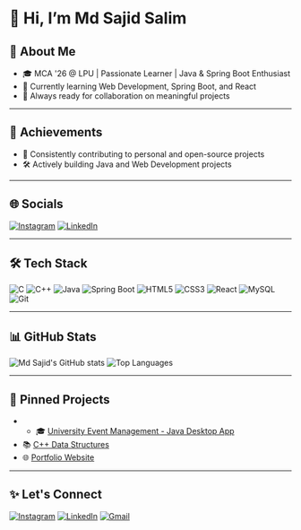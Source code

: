 # 👋 Hi, I’m Md Sajid Salim

## 🚀 About Me
- 🎓 MCA '26 @ LPU | Passionate Learner | Java & Spring Boot Enthusiast
- 🌱 Currently learning Web Development, Spring Boot, and React
- 🤝 Always ready for collaboration on meaningful projects

---

## 🎯 Achievements
- 📜 Consistently contributing to personal and open-source projects
- 🛠️ Actively building Java and Web Development projects

---

## 🌐 Socials
[![Instagram](https://img.shields.io/badge/Instagram-E4405F?style=for-the-badge&logo=instagram&logoColor=white)](https://instagram.com/iblame_sajid)
[![LinkedIn](https://img.shields.io/badge/LinkedIn-0077B5?style=for-the-badge&logo=linkedin&logoColor=white)](https://linkedin.com/in/md-sajid-salim-980b9b267)

---

## 🛠️ Tech Stack
![C](https://img.shields.io/badge/C-00599C?style=for-the-badge&logo=c&logoColor=white)
![C++](https://img.shields.io/badge/C++-00599C?style=for-the-badge&logo=c%2B%2B&logoColor=white)
![Java](https://img.shields.io/badge/Java-ED8B00?style=for-the-badge&logo=java&logoColor=white)
![Spring Boot](https://img.shields.io/badge/SpringBoot-6DB33F?style=for-the-badge&logo=spring-boot&logoColor=white)
![HTML5](https://img.shields.io/badge/HTML5-E34F26?style=for-the-badge&logo=html5&logoColor=white)
![CSS3](https://img.shields.io/badge/CSS3-1572B6?style=for-the-badge&logo=css3&logoColor=white)
![React](https://img.shields.io/badge/React-20232A?style=for-the-badge&logo=react&logoColor=61DAFB)
![MySQL](https://img.shields.io/badge/MySQL-00758F?style=for-the-badge&logo=mysql&logoColor=white)
![Git](https://img.shields.io/badge/Git-F05032?style=for-the-badge&logo=git&logoColor=white)

---

## 📊 GitHub Stats
![Md Sajid's GitHub stats](https://github-readme-stats.vercel.app/api?username=YOUR_GITHUB_USERNAME&show_icons=true&theme=radical)
![Top Languages](https://github-readme-stats.vercel.app/api/top-langs/?username=YOUR_GITHUB_USERNAME&layout=compact&theme=radical)

---

## 📂 Pinned Projects
- - 🎓 [University Event Management - Java Desktop App](https://github.com/mdsajid/EventSphere)
- 📚 [C++ Data Structures](https://github.com/YOUR_USERNAME/cpp-data-structures)
- 🌐 [Portfolio Website](https://github.com/YOUR_USERNAME/portfolio)

---

## ✨ Let's Connect
[![Instagram](https://img.shields.io/badge/Instagram-E4405F?style=for-the-badge&logo=instagram&logoColor=white)](https://instagram.com/iblame_sajid)
[![LinkedIn](https://img.shields.io/badge/LinkedIn-0077B5?style=for-the-badge&logo=linkedin&logoColor=white)](https://linkedin.com/in/md-sajid-salim-980b9b267)
[![Gmail](https://img.shields.io/badge/Gmail-D14836?style=for-the-badge&logo=gmail&logoColor=white)](mailto:mdsajidsalim12@gmail.com)

